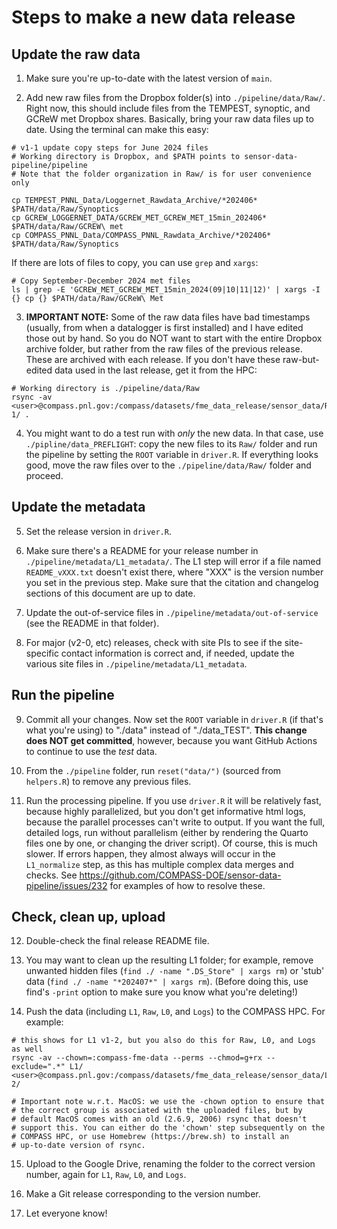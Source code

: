 # Steps to make a new data release

## Update the raw data

1. Make sure you're up-to-date with the latest version of `main`.

2. Add new raw files from the Dropbox folder(s) into
`./pipeline/data/Raw/`. Right now, this should include files from the
TEMPEST, synoptic, and GCReW met Dropbox shares. Basically, bring your
raw data files up to date. Using the terminal can make this easy:

```
# v1-1 update copy steps for June 2024 files
# Working directory is Dropbox, and $PATH points to sensor-data-pipeline/pipeline
# Note that the folder organization in Raw/ is for user convenience only

cp TEMPEST_PNNL_Data/Loggernet_Rawdata_Archive/*202406* $PATH/data/Raw/Synoptics
cp GCREW_LOGGERNET_DATA/GCREW_MET_GCREW_MET_15min_202406* $PATH/data/Raw/GCREW\ met
cp COMPASS_PNNL_Data/COMPASS_PNNL_Rawdata_Archive/*202406* $PATH/data/Raw/Synoptics
```

If there are lots of files to copy, you can use `grep` and `xargs`:
```
# Copy September-December 2024 met files
ls | grep -E 'GCREW_MET_GCREW_MET_15min_2024(09|10|11|12)' | xargs -I {} cp {} $PATH/data/Raw/GCReW\ Met
```

3. **IMPORTANT NOTE:** Some of the raw data files have bad timestamps
(usually, from when a datalogger is first installed) and I have edited
those out by hand. So you do NOT want to start with the entire Dropbox
archive folder, but rather from the raw files of the previous release.
These are archived with each release. If you don't have these
raw-but-edited data used in the last release, get it from the HPC:
```
# Working directory is ./pipeline/data/Raw
rsync -av <user>@compass.pnl.gov:/compass/datasets/fme_data_release/sensor_data/Raw/v1-1/ .
```

4. You might want to do a test run with _only_ the new data. In that
case, use `./pipline/data_PREFLIGHT`: copy the new files to its
`Raw/` folder and run the pipeline by setting the `ROOT` variable in
`driver.R`. If everything looks good, move the raw files over to the
`./pipeline/data/Raw/` folder and proceed.


## Update the metadata

5. Set the release version in `driver.R`.

6. Make sure there's a README for your release number in
`./pipeline/metadata/L1_metadata/`. The L1 step will error if a file
named `README_vXXX.txt` doesn't exist there, where "XXX" is the version
number you set in the previous step. Make sure that the citation and
changelog sections of this document are up to date.

7. Update the out-of-service files in
`./pipeline/metadata/out-of-service` (see the README in that folder).

8. For major (v2-0, etc) releases, check with site PIs to see if the
site-specific contact information is correct and, if needed, update the
various site files in `./pipeline/metadata/L1_metadata`.


## Run the pipeline

9. Commit all your changes. Now set the `ROOT` variable in `driver.R`
(if that's what you're using) to "./data" instead of "./data_TEST".
**This change does NOT get committed**, however, because you want GitHub
Actions to continue to use the _test_ data.

10. From the `./pipeline` folder, run `reset("data/")` (sourced from 
`helpers.R`) to remove any previous files.

11. Run the processing pipeline. If you use `driver.R` it will be
relatively fast, because highly parallelized, but you don't get
informative html logs, because the parallel processes can't write to
output. If you want the full, detailed logs, run without parallelism
(either by rendering the Quarto files one by one, or changing the driver
script). Of course, this is much slower. 
If errors happen, they almost always will occur in the `L1_normalize` 
step, as this has multiple complex data merges and checks. 
See https://github.com/COMPASS-DOE/sensor-data-pipeline/issues/232
for examples of how to resolve these.


## Check, clean up, upload

12. Double-check the final release README file.

13. You may want to clean up the resulting L1 folder; for example,
remove unwanted hidden files (`find ./ -name ".DS_Store" | xargs rm`) or
'stub' data (`find ./ -name "*202407*" | xargs rm`). (Before doing this,
use find's `-print` option to make sure you know what you're deleting!)

14. Push the data (including `L1`, `Raw`, `L0`, and `Logs`) to the
COMPASS HPC. For example:

```
# this shows for L1 v1-2, but you also do this for Raw, L0, and Logs as well
rsync -av --chown=:compass-fme-data --perms --chmod=g+rx --exclude=".*" L1/ <user>@compass.pnl.gov:/compass/datasets/fme_data_release/sensor_data/Level1/v1-2/

# Important note w.r.t. MacOS: we use the -chown option to ensure that
# the correct group is associated with the uploaded files, but by
# default MacOS comes with an old (2.6.9, 2006) rsync that doesn't
# support this. You can either do the 'chown' step subsequently on the
# COMPASS HPC, or use Homebrew (https://brew.sh) to install an
# up-to-date version of rsync.
```

15. Upload to the Google Drive, renaming the folder to the correct
version number, again for `L1`, `Raw`, `L0`, and `Logs`.

16. Make a Git release corresponding to the version number.

17. Let everyone know!
